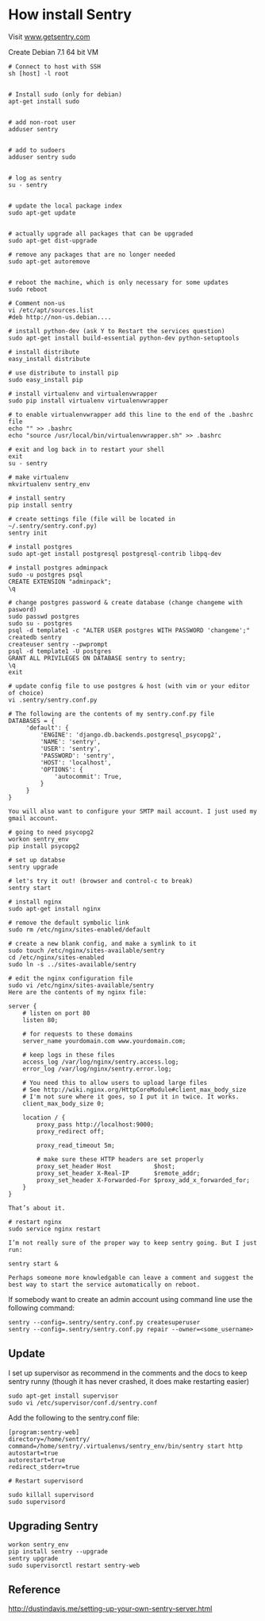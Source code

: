 How install Sentry
===
Visit www.getsentry.com

Create Debian 7.1 64 bit VM

    # Connect to host with SSH
    sh [host] -l root


    # Install sudo (only for debian)
    apt-get install sudo
    
    
    # add non-root user
    adduser sentry


    # add to sudoers
    adduser sentry sudo


    # log as sentry
    su - sentry


    # update the local package index
    sudo apt-get update


    # actually upgrade all packages that can be upgraded
    sudo apt-get dist-upgrade

    # remove any packages that are no longer needed
    sudo apt-get autoremove


    # reboot the machine, which is only necessary for some updates
    sudo reboot

    # Comment non-us
    vi /etc/apt/sources.list
    #deb http://non-us.debian....

    # install python-dev (ask Y to Restart the services question)
    sudo apt-get install build-essential python-dev python-setuptools

    # install distribute
    easy_install distribute

    # use distribute to install pip
    sudo easy_install pip

    # install virtualenv and virtualenvwrapper
    sudo pip install virtualenv virtualenvwrapper

    # to enable virtualenvwrapper add this line to the end of the .bashrc file
    echo "" >> .bashrc
    echo "source /usr/local/bin/virtualenvwrapper.sh" >> .bashrc

    # exit and log back in to restart your shell
    exit
    su - sentry

    # make virtualenv
    mkvirtualenv sentry_env

    # install sentry
    pip install sentry

    # create settings file (file will be located in ~/.sentry/sentry.conf.py)
    sentry init

    # install postgres
    sudo apt-get install postgresql postgresql-contrib libpq-dev

    # install postgres adminpack
    sudo -u postgres psql
    CREATE EXTENSION "adminpack";
    \q

    # change postgres password & create database (change changeme with pasword)
    sudo passwd postgres
    sudo su - postgres
    psql -d template1 -c "ALTER USER postgres WITH PASSWORD 'changeme';"
    createdb sentry
    createuser sentry --pwprompt
    psql -d template1 -U postgres
    GRANT ALL PRIVILEGES ON DATABASE sentry to sentry;
    \q
    exit

    # update config file to use postgres & host (with vim or your editor of choice)
    vi .sentry/sentry.conf.py
    
    # The following are the contents of my sentry.conf.py file
    DATABASES = {
         'default': {
             'ENGINE': 'django.db.backends.postgresql_psycopg2',
             'NAME': 'sentry',
             'USER': 'sentry',
             'PASSWORD': 'sentry',
             'HOST': 'localhost',
             'OPTIONS': {
                 'autocommit': True,
             }
         }
    }

    You will also want to configure your SMTP mail account. I just used my gmail account.

    # going to need psycopg2
    workon sentry_env
    pip install psycopg2

    # set up databse
    sentry upgrade

    # let's try it out! (browser and control-c to break)
    sentry start

    # install nginx
    sudo apt-get install nginx

    # remove the default symbolic link
    sudo rm /etc/nginx/sites-enabled/default

    # create a new blank config, and make a symlink to it
    sudo touch /etc/nginx/sites-available/sentry
    cd /etc/nginx/sites-enabled
    sudo ln -s ../sites-available/sentry

    # edit the nginx configuration file
    sudo vi /etc/nginx/sites-available/sentry
    Here are the contents of my nginx file:

    server {
        # listen on port 80
        listen 80;
    
        # for requests to these domains
        server_name yourdomain.com www.yourdomain.com;
    
        # keep logs in these files
        access_log /var/log/nginx/sentry.access.log;
        error_log /var/log/nginx/sentry.error.log;
    
        # You need this to allow users to upload large files
        # See http://wiki.nginx.org/HttpCoreModule#client_max_body_size
        # I'm not sure where it goes, so I put it in twice. It works.
        client_max_body_size 0;

        location / {
            proxy_pass http://localhost:9000;
            proxy_redirect off;
    
            proxy_read_timeout 5m;
    
            # make sure these HTTP headers are set properly
            proxy_set_header Host            $host;
            proxy_set_header X-Real-IP       $remote_addr;
            proxy_set_header X-Forwarded-For $proxy_add_x_forwarded_for;
        }
    }

    That’s about it.

    # restart nginx
    sudo service nginx restart
    
    I’m not really sure of the proper way to keep sentry going. But I just run:

    sentry start &

    Perhaps someone more knowledgable can leave a comment and suggest the
    best way to start the service automatically on reboot.


If somebody want to create an admin account using command line use the following command:

    sentry --config=.sentry/sentry.conf.py createsuperuser
    sentry --config=.sentry/sentry.conf.py repair --owner=<some_username>

Update
---
I set up supervisor as recommend in the comments and the docs to keep sentry runny (though it has never crashed, it does make restarting easier)

    sudo apt-get install supervisor
    sudo vi /etc/supervisor/conf.d/sentry.conf

Add the following to the sentry.conf file:

    [program:sentry-web]
    directory=/home/sentry/
    command=/home/sentry/.virtualenvs/sentry_env/bin/sentry start http
    autostart=true
    autorestart=true
    redirect_stderr=true
    
    # Restart supervisord

    sudo killall supervisord
    sudo supervisord

Upgrading Sentry
---
    workon sentry_env
    pip install sentry --upgrade
    sentry upgrade
    sudo supervisorctl restart sentry-web
    
Reference
---
http://dustindavis.me/setting-up-your-own-sentry-server.html
